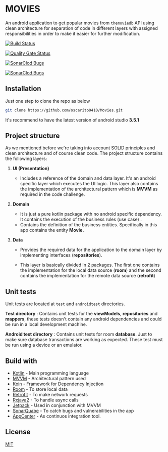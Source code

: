 # MOVIES

An android application to get popular movies from ```themoviedb``` API
using clean architecture for separation of code in different layers with assigned responsibilities in order to make it easier for further modification.

[![Build Status](https://build.appcenter.ms/v0.1/apps/1769524d-d19f-4947-b0e3-a62b3e051f80/branches/master/badge)](https://sonarcloud.io/dashboard?id=oscarito9410_Movies)

[![Quality Gate Status](https://sonarcloud.io/api/project_badges/measure?project=oscarito9410_Movies&metric=alert_status)](https://sonarcloud.io/dashboard?id=oscarito9410_Movies)

[![SonarClod Bugs](https://sonarcloud.io/api/project_badges/measure?project=oscarito9410_Movies&metric=bugs)](https://sonarcloud.io/dashboard?id=oscarito9410_Movies)

[![SonarClod Bugs](https://sonarcloud.io/api/project_badges/measure?project=oscarito9410_Movies&metric=vulnerabilities)](https://sonarcloud.io/dashboard?id=oscarito9410_Movies)


## Installation

Just one step to clone the repo as below

```bash
git clone https://github.com/oscarito9410/Movies.git
```
It's recommend to have the latest version of android studio **3.5.1**


## Project structure

As we mentioned before we're taking into account SOLID principles and clean architecture and of course clean code. The project structure contains the following layers:

1. **UI (Presentation)**
   - Includes a reference of the domain and data layer. It's an android specific layer which executes the UI logic. This layer also contains the implementation of the architectural pattern which is **MVVM** as required in the code challenge.

2. **Domain**
     - It is just a pure kotlin package with no android specific dependency. It contains the execution of the business rules (use case) .
     - Contains the definition of the business entities. Specifically in this app contains the entity  **Movie.**


3. **Data**
   - Provides the required data for the application to the domain layer by implementing interfaces (**repositories**).

   - This layer is basically divided in 2 packages. The first one contains the implementation for the local data source (**room**) and the second contains the implementation for the remote data source (**retrofit**)


## Unit tests

Unit tests are located at ```test``` and ```androidtest``` directories.

  **Test directory**
    : Contains unit tests for the **viewModels**, **repositories** and **mappers**, these tests doesn't contain any android dependencies and could be run in a local development machine.

  **Android test directory**
    : Contains unit tests for room **database**. Just to make sure database transactions are working as expected. These test must be run using a device or an emulator.


## Build with

* [Kotlin](#) - Main programming language
* [MVVM](#) - Architectural pattern used
* [Koin](#) - Framework for Dependency Injection
* [Room](#) - To store local data
* [Retrofit](#) - To make network requests
* [Rxjava2](#) - To handle async calls
* [Jetpack](#) - Used in conjunction with MVVM
* [SonarQuabe](#) - To catch bugs and vulnerabilities in the app
* [AppCenter](#) - As continuos integration tool.


## License
[MIT](https://choosealicense.com/licenses/mit/)

